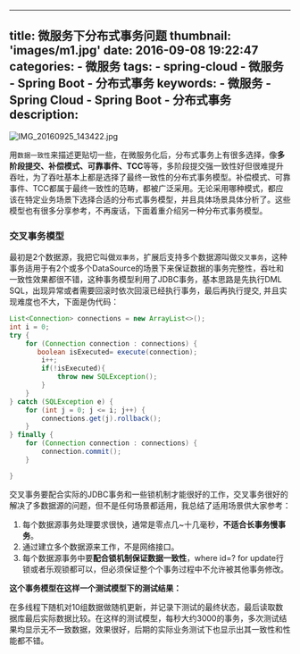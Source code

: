 
---
title: 微服务下分布式事务问题
thumbnail: 'images/m1.jpg'
date: 2016-09-08 19:22:47
categories:
	- 微服务
tags:
	- spring-cloud
	- 微服务
	- Spring Boot
	- 分布式事务
keywords:
	- 微服务
	- Spring Cloud
	- Spring Boot
	- 分布式事务
description:
---



![IMG_20160925_143422.jpg](http://upload-images.jianshu.io/upload_images/2519252-f3c6ae1fcc9ee375.jpg?imageMogr2/auto-orient/strip%7CimageView2/2/w/600)


用`数据一致性`来描述更贴切一些，在微服务化后，分布式事务上有很多选择，像**多阶段提交、补偿模式、可靠事件、TCC**等等，多阶段提交强一致性好但很难提升吞吐，为了吞吐基本上都是选择了最终一致性的分布式事务模型。补偿模式、可靠事件、TCC都属于最终一致性的范畴，都被广泛采用。无论采用哪种模式，都应该在特定业务场景下选择合适的分布式事务模型，并且具体场景具体分析了。这些模型也有很多分享参考，不再废话，下面着重介绍另一种分布式事务模型。

### 交叉事务模型

最初是2个数据源，我把它叫做`双事务`，扩展后支持多个数据源叫做`交叉事务`，这种事务适用于有2个或多个DataSource的场景下来保证数据的事务完整性，吞吐和一致性效果都很不错，这种事务模型利用了JDBC事务，基本思路是先执行DML SQL，出现异常或者需要回滚时依次回滚已经执行事务，最后再执行提交, 并且实现难度也不大，下面是伪代码：

```java
List<Connection> connections = new ArrayList<>();
int i = 0;
try {
    for (Connection connection : connections) {
       boolean isExecuted= execute(connection);
        i++;
        if(!isExecuted){
            throw new SQLException();
        }
    }
} catch (SQLException e) {
    for (int j = 0; j <= i; j++) {
        connections.get(j).rollback();
    }
} finally {
    for (Connection connection : connections) {
        connection.commit();
    }

}

```


交叉事务要配合实际的JDBC事务和一些锁机制才能很好的工作，交叉事务很好的解决了多数据源的问题，但不是任何场景都适用，我总结了适用场景供大家参考：

1. 每个数据源事务处理要求很快，通常是零点几~十几毫秒，**不适合长事务慢事务**。
2. 通过建立多个数据源来工作，不是网络接口。
3. 每个数据源事务中要**配合锁机制保证数据一致性**，where id=? for update行锁或者乐观锁都可以，但必须保证整个个事务过程中不允许被其他事务修改。

**这个事务模型在这样一个测试模型下的测试结果：**

在多线程下随机对10组数据做随机更新，并记录下测试的最终状态，最后读取数据库最后实际数据比较。在这样的测试模型，每秒大约3000的事务，多次测试结果均显示无不一致数据，效果很好，后期的实际业务测试下也显示出其一致性和性能都不错。
